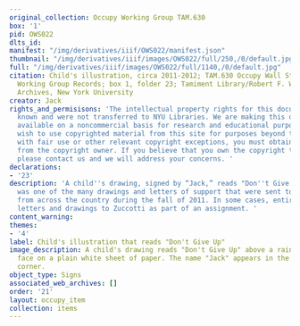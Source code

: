 ```yaml
---
original_collection: Occupy Working Group TAM.630
box: '1'
pid: OWS022
dlts_id:
manifest: "/img/derivatives/iiif/OWS022/manifest.json"
thumbnail: "/img/derivatives/iiif/images/OWS022/full/250,/0/default.jpg"
full: "/img/derivatives/iiif/images/OWS022/full/1140,/0/default.jpg"
citation: Child's illustration, circa 2011-2012; TAM.630 Occupy Wall Street Archives
  Working Group Records; box 1, folder 23; Tamiment Library/Robert F. Wagner Labor
  Archives, New York University
creator: Jack
rights_and_permisisons: 'The intellectual property rights for this document are not
  known and were not transferred to NYU Libraries. We are making this document publicly
  available on a noncommercial basis for research and educational purposes. If you
  wish to use copyrighted material from this site for purposes beyond those in accordance
  with fair use or other relevant copyright exceptions, you must obtain permission
  from the copyright owner. If you believe that you own the copyright to this document,
  please contact us and we will address your concerns. '
declarations:
- '23'
description: 'A child''s drawing, signed by “Jack,” reads "Don''t Give Up.” This illustration
  was one of the many drawings and letters of support that were sent to OWS protesters
  from across the country during the fall of 2011. In some cases, entire classes sent
  letters and drawings to Zuccotti as part of an assignment. '
content_warning:
themes:
- '4'
label: Child's illustration that reads "Don't Give Up"
image_description: A child's drawing reads "Don't Give Up" above a rainbow and a smiling
  face on a plain white sheet of paper. The name "Jack" appears in the lower right-hand
  corner.
object_type: Signs
associated_web_archives: []
order: '21'
layout: occupy_item
collection: items
---
```

